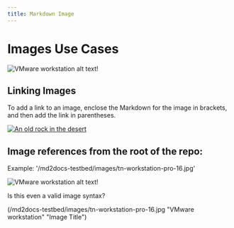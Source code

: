 ```yaml
---
title: Markdown Image
---
```


# Images Use Cases

![VMware workstation alt text!](../images/tn-workstation-pro-16.jpg "VMware workstation")

## Linking Images

To add a link to an image, enclose the Markdown for the image in brackets, and then add the link in parentheses.

[![An old rock in the desert](../images/tn-workstation-pro-16.jpg "VMware Image")](https://docs.vmware.com/en/VMware-vSphere/images/GUID-5EB66614-1EE8-4F39-8C8B-1E97EEE76791-high.png)


## Image references from the root of the repo:

Example: '/md2docs-testbed/images/tn-workstation-pro-16.jpg'

![VMware workstation alt text!](/md2docs-testbed/images/tn-workstation-pro-16.jpg "VMware workstation")


Is this even a valid image syntax?

(/md2docs-testbed/images/tn-workstation-pro-16.jpg "VMware workstation" "Image Title")